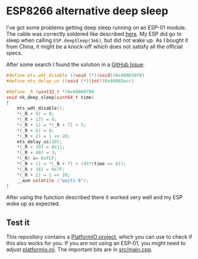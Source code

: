 # ESP8266 alternative deep sleep

I've got some problems getting deep sleep running on an ESP-01 module. The cable was correctly soldered like described [here](https://www.instructables.com/id/Enable-DeepSleep-on-an-ESP8266-01/). My ESP did go to sleep when calling `ESP.deepSleep(3e6)`, but did not wake up. As I bought it from China, it might be a knock-off which does not satisfy all the official specs.

After some search I found the solution in a [GitHub Issue](https://github.com/esp8266/Arduino/issues/6007#issuecomment-578811346): 

```c
#define ets_wdt_disable ((void (*)(void))0x400030f0)
#define ets_delay_us ((void (*)(int))0x40002ecc)

#define _R (uint32_t *)0x60000700
void nk_deep_sleep(uint64_t time)
{
	ets_wdt_disable();
	*(_R + 4) = 0;
	*(_R + 17) = 4;
	*(_R + 1) = *(_R + 7) + 5;
	*(_R + 6) = 8;
	*(_R + 2) = 1 << 20;
	ets_delay_us(10);
	*(_R + 39) = 0x11;
	*(_R + 40) = 3;
	*(_R) &= 0xFCF;
	*(_R + 1) = *(_R + 7) + (45*(time >> 8));
	*(_R + 16) = 0x7F;
	*(_R + 2) = 1 << 20;
	__asm volatile ("waiti 0");
}
```

After using the function described there it worked very well and my ESP woke up as expected.

## Test it

This repository contains a [PlatformIO project](https://platformio.org/), which you can use to check if this also works for you. If you are not using an ESP-01, you might need to adjust [platformio.ini](platformio.ini). The important bits are in [src/main.cpp](src/main.cpp).